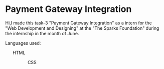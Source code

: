 # Payment Gateway Integration
Hi,I made this task-3 "Payment Gateway Integration" as a intern for the "Web Development and Designing" at the "The Sparks Foundation" during the internship in the month of June.

Languages used:
<ul>HTML<ul>
<ul>CSS<ul>
